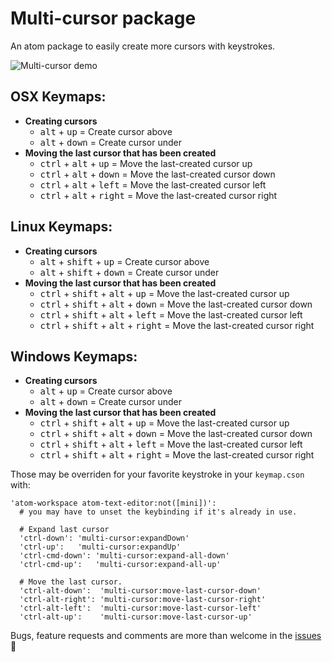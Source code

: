 # Multi-cursor package

An atom package to easily create more cursors with keystrokes.

![Multi-cursor demo](https://s3.amazonaws.com/f.cl.ly/items/2X393M1u1G0K0Z061O00/multi-cursor.gif)

## OSX Keymaps:
* **Creating cursors**
  * <kbd>alt</kbd> + <kbd>up</kbd> = Create cursor above
  * <kbd>alt</kbd> + <kbd>down</kbd> = Create cursor under
* **Moving the last cursor that has been created**
  * <kbd>ctrl</kbd> + <kbd>alt</kbd> + <kbd>up</kbd> = Move the last-created cursor up
  * <kbd>ctrl</kbd> + <kbd>alt</kbd> + <kbd>down</kbd> = Move the last-created cursor down
  * <kbd>ctrl</kbd> + <kbd>alt</kbd> + <kbd>left</kbd> = Move the last-created cursor left
  * <kbd>ctrl</kbd> + <kbd>alt</kbd> + <kbd>right</kbd> = Move the last-created cursor right

## Linux Keymaps:

* **Creating cursors**
  * <kbd>alt</kbd> + <kbd>shift</kbd> + <kbd>up</kbd> = Create cursor above
  * <kbd>alt</kbd> + <kbd>shift</kbd> + <kbd>down</kbd> = Create cursor under
* **Moving the last cursor that has been created**
  * <kbd>ctrl</kbd> + <kbd>shift</kbd> + <kbd>alt</kbd> + <kbd>up</kbd> = Move the last-created cursor up
  * <kbd>ctrl</kbd> + <kbd>shift</kbd> + <kbd>alt</kbd> + <kbd>down</kbd> = Move the last-created cursor down
  * <kbd>ctrl</kbd> + <kbd>shift</kbd> + <kbd>alt</kbd> + <kbd>left</kbd> = Move the last-created cursor left
  * <kbd>ctrl</kbd> + <kbd>shift</kbd> + <kbd>alt</kbd> + <kbd>right</kbd> = Move the last-created cursor right


## Windows Keymaps:

* **Creating cursors**
  * <kbd>alt</kbd> + <kbd>up</kbd> = Create cursor above
  * <kbd>alt</kbd> + <kbd>down</kbd> = Create cursor under
* **Moving the last cursor that has been created**
  * <kbd>ctrl</kbd> + <kbd>shift</kbd> + <kbd>alt</kbd> + <kbd>up</kbd> = Move the last-created cursor up
  * <kbd>ctrl</kbd> + <kbd>shift</kbd> + <kbd>alt</kbd> + <kbd>down</kbd> = Move the last-created cursor down
  * <kbd>ctrl</kbd> + <kbd>shift</kbd> + <kbd>alt</kbd> + <kbd>left</kbd> = Move the last-created cursor left
  * <kbd>ctrl</kbd> + <kbd>shift</kbd> + <kbd>alt</kbd> + <kbd>right</kbd> = Move the last-created cursor right

Those may be overriden for your favorite keystroke in your `keymap.cson` with:

```
'atom-workspace atom-text-editor:not([mini])':
  # you may have to unset the keybinding if it's already in use.

  # Expand last cursor
  'ctrl-down': 'multi-cursor:expandDown'
  'ctrl-up':   'multi-cursor:expandUp'
  'ctrl-cmd-down': 'multi-cursor:expand-all-down'
  'ctrl-cmd-up':   'multi-cursor:expand-all-up'

  # Move the last cursor.
  'ctrl-alt-down':  'multi-cursor:move-last-cursor-down'
  'ctrl-alt-right': 'multi-cursor:move-last-cursor-right'
  'ctrl-alt-left':  'multi-cursor:move-last-cursor-left'
  'ctrl-alt-up':    'multi-cursor:move-last-cursor-up'
```

Bugs, feature requests and comments are more than welcome in the [issues](https://github.com/joseramonc/multi-cursor/issues) :tada:
